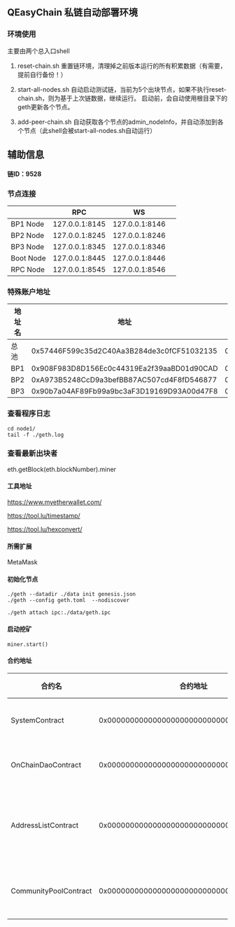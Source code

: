 ## QEasyChain 私链自动部署环境
### 环境使用

主要由两个总入口shell

1. reset-chain.sh
   重置链环境，清理掉之前版本运行的所有积累数据（有需要，提前自行备份！）

2. start-all-nodes.sh
   自动启动测试链，当前为5个出块节点，如果不执行reset-chain.sh，则为基于上次链数据，继续运行。
   启动前，会自动使用根目录下的geth更新各个节点。

3. add-peer-chain.sh
   自动获取各个节点的admin_nodeInfo，并自动添加到各个节点（此shell会被start-all-nodes.sh自动运行）

## 辅助信息
#### 链ID：9528
### 节点连接

|       | RPC            | WS             |      |
| ----- | -------------- | -------------- | ---- |
| BP1 Node | 127.0.0.1:8145 | 127.0.0.1:8146 |      |
| BP2 Node | 127.0.0.1:8245 | 127.0.0.1:8246 |      |
| BP3 Node | 127.0.0.1:8345 | 127.0.0.1:8346 |      |
| Boot Node | 127.0.0.1:8445 | 127.0.0.1:8446 |      |
| RPC Node | 127.0.0.1:8545 | 127.0.0.1:8546 |      |

### 特殊账户地址

| 地址名 | 地址                                       | 私钥                                                         |      |
| ------ | ------------------------------------------ | ------------------------------------------------------------ | ---- |
| 总池   | 0x57446F599c35d2C40Aa3B284de3c0fCF51032135 | 0x96d879183dc4645441a9d05e6c4e5441e95a224fa299709c3103353b5d1b27a5 |      |
| BP1   | 0x908F983D8D156Ec0c44319Ea2f39aaBD01d90CAD | 0xc823064b7b830472dac8dd553865a64b98ef833932c9f35dd4c1d6917f110aea |      |
| BP2   | 0xA973B5248CcD9a3befBB87AC507cd4F8fD546877 | 0x48ed87089dc7d69121f912d06d8b1281a5dd375e66ec05e0a11d68bd346c2353 |      |
| BP3   | 0x90b7a04AF89Fb99a9bc3aF3D19169D93A00d47F8 | 0x7cef9233e0ed0e83a500db4dab19ee74809130fc2418705c018412a772fa7894 |      |


### 查看程序日志

```shell
cd node1/
tail -f ./geth.log
```

### 查看最新出块者

eth.getBlock(eth.blockNumber).miner


#### 工具地址

https://www.myetherwallet.com/

https://tool.lu/timestamp/

https://tool.lu/hexconvert/

#### 所需扩展

MetaMask

#### 初始化节点

```shell
./geth --datadir ./data init genesis.json
./geth --config geth.toml  --nodiscover

./geth attach ipc:./data/geth.ipc
```

#### 启动挖矿

```shell
miner.start()
```
#### 合约地址

| 合约名     | 合约地址                                 | 备注      |
| ---------- | ---------------------------------------- |---------|
| SystemContract | 0x000000000000000000000000000000000000F000 | 系统合约    |
| OnChainDaoContract     | 0x000000000000000000000000000000000000F001 | 治理合约    |
| AddressListContract   | 0x000000000000000000000000000000000000F002 | 黑名单地址合约 |
| CommunityPoolContract   | 0x000000000000000000000000000000000000F003 | 公积金合约   |

